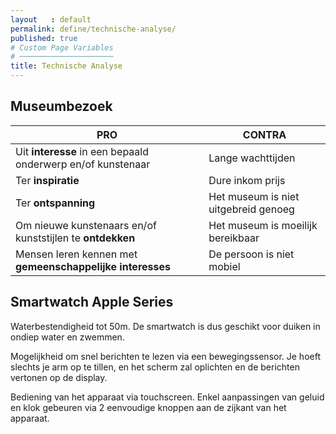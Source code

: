 ```yaml
---
layout   : default
permalink: define/technische-analyse/
published: true
# Custom Page Variables
# ─────────────────────
title: Technische Analyse
---
```


Museumbezoek
---

|PRO | CONTRA|
| --- | --- |
Uit **interesse** in een bepaald onderwerp en/of kunstenaar       | Lange wachttijden
Ter **inspiratie**                                                | Dure inkom prijs
Ter **ontspanning**                                               | Het museum is niet uitgebreid genoeg
Om nieuwe kunstenaars en/of kunststijlen te **ontdekken**         | Het museum is moeilijk bereikbaar
Mensen leren kennen met **gemeenschappelijke interesses**         | De persoon is niet mobiel


Smartwatch Apple Series
---

Waterbestendigheid tot 50m. De smartwatch is dus geschikt voor duiken in ondiep water en zwemmen.

Mogelijkheid om snel berichten te lezen via een bewegingssensor. Je hoeft slechts je arm op te tillen, en het scherm zal oplichten en de berichten vertonen op de display. 

Bediening van het apparaat via touchscreen. Enkel aanpassingen van geluid en klok gebeuren via 2 eenvoudige    knoppen aan de zijkant van het apparaat. 